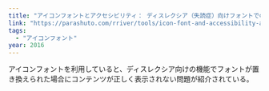 ```yaml
---
title: "アイコンフォントとアクセシビリティ： ディスレクシア（失読症）向けフォントでの表示問題について"
link: "https://parashuto.com/rriver/tools/icon-font-and-accessibility-and-dyslexia"
tags:
  - "アイコンフォント"
year: 2016
---
```


アイコンフォントを利用していると、ディスレクシア向けの機能でフォントが置き換えられた場合にコンテンツが正しく表示されない問題が紹介されている。
